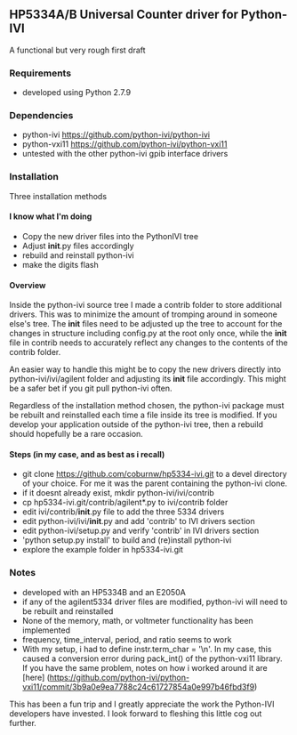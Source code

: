 ## HP5334A/B Universal Counter driver for Python-IVI

A functional but very rough first draft

### Requirements
  * developed using Python 2.7.9
  
### Dependencies
  * python-ivi https://github.com/python-ivi/python-ivi
  * python-vxi11 https://github.com/python-ivi/python-vxi11
  * untested with the other python-ivi gpib interface drivers
  
### Installation
  Three installation methods
  
#### I know what I'm doing
  * Copy the new driver files into the PythonIVI tree
  * Adjust __init__.py files accordingly
  * rebuild and reinstall python-ivi
  * make the digits flash
  
#### Overview
  Inside the python-ivi source tree I made a contrib folder to store
  additional drivers. This was to minimize the amount of tromping around in
  someone else's tree.  The __init__ files need to be adjusted up the tree to
  account for the changes in structure including config.py at the root
  only once, while the __init__ file in contrib needs to accurately reflect
  any changes to the contents of the contrib folder.

  An easier way to handle this might be to copy the new drivers directly into
  python-ivi/ivi/agilent folder and adjusting its __init__ file accordingly.
  This might be a safer bet if you git pull python-ivi often.

  Regardless of the installation method chosen, the python-ivi package must
  be rebuilt and reinstalled each time a file inside its tree is modified.
  If you develop your application outside of the python-ivi tree, then a
  rebuild should hopefully be a rare occasion.

#### Steps (in my case, and as best as i recall)
  * git clone https://github.com/coburnw/hp5334-ivi.git to a devel directory
    of your choice.  For me it was the parent containing the python-ivi clone.
  * if it doesnt already exist, mkdir python-ivi/ivi/contrib
  * cp hp5334-ivi.git/contrib/agilent*.py to ivi/contrib folder
  * edit ivi/contrib/__init__.py file to add the three 5334 drivers 
  * edit python-ivi/ivi/__init__.py and add 'contrib' to IVI drivers
    section
  * edit python-ivi/setup.py and verify 'contrib' in IVI drivers section
  * 'python setup.py install' to build and (re)install python-ivi
  * explore the example folder in hp5334-ivi.git

### Notes
  * developed with an HP5334B and an E2050A
  * if any of the agilent5334 driver files are modified, python-ivi will
    need to be rebuilt and reinstalled
  * None of the memory, math, or voltmeter functionality has been implemented
  * frequency, time_interval, period, and ratio seems to work
  * With my setup, i had to define instr.term_char = '\n'.  In my case,
    this caused a conversion error during pack_int() of the python-vxi11
    library.  If you have the same problem, notes on how i worked around it
    are [here] (https://github.com/python-ivi/python-vxi11/commit/3b9a0e9ea7788c24c61727854a0e997b46fbd3f9)

This has been a fun trip and I greatly appreciate the work the Python-IVI
developers have invested.  I look forward to fleshing this little cog out
further.
